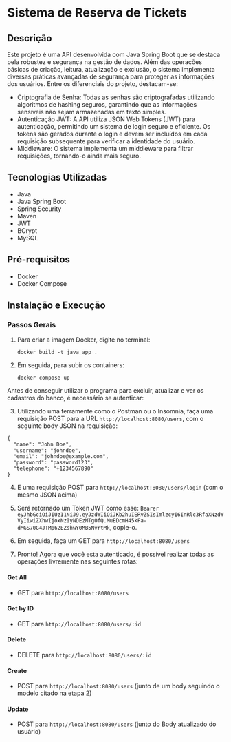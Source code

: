 # Sistema de Reserva de Tickets

## Descrição
Este projeto é uma API desenvolvida com Java Spring Boot que se destaca pela robustez e segurança na gestão de dados. Além das operações básicas de criação, leitura, atualização e exclusão, o sistema implementa diversas práticas avançadas
de segurança para proteger as informações dos usuários. Entre os diferenciais do projeto, destacam-se:

- Criptografia de Senha: Todas as senhas são criptografadas utilizando algoritmos de hashing seguros, garantindo que as informações sensíveis não sejam armazenadas em texto simples.
- Autenticação JWT: A API utiliza JSON Web Tokens (JWT) para autenticação, permitindo um sistema de login seguro e eficiente. Os tokens são gerados durante o login e devem ser incluídos em cada requisição subsequente para verificar a identidade
  do usuário.
- Middleware: O sistema implementa um middleware para filtrar requisições, tornando-o ainda mais seguro.

## Tecnologias Utilizadas
- Java
- Java Spring Boot
- Spring Security
- Maven
- JWT
- BCrypt
- MySQL

## Pré-requisitos
- Docker
- Docker Compose

## Instalação e Execução
### Passos Gerais
1. Para criar a imagem Docker, digite no terminal:
   
       docker build -t java_app .
   
2. Em seguida, para subir os containers:
   
       docker compose up
   

Antes de conseguir utilizar o programa para excluir, atualizar e ver os cadastros do banco, é necessário se autenticar:

3. Utilizando uma ferramente como o Postman ou o Insomnia, faça uma requisição POST para a URL ```http://localhost:8080/users```, com o seguinte body JSON na requisição:
   
```
{
  "name": "John Doe",
  "username": "johndoe",
  "email": "johndoe@example.com",
  "password": "password123",
  "telephone": "+1234567890"
}

```
4. E uma requisição POST para ```http://localhost:8080/users/login``` (com o mesmo JSON acima)

5. Será retornado um Token JWT como esse: ```Bearer eyJhbGciOiJIUzI1NiJ9.eyJzdWIiOiJKb2huIERvZSIsImlzcyI6InRlc3RfaXNzdWVyIiwiZXhwIjoxNzIyNDEzMTg0fQ.MuEDcmH45kFa-dMGS70G4JTMp62EZshwY0MB5NvrtMk```, copie-o.

6. Em seguida, faça um GET para ```http://localhost:8080/users```

7. Pronto! Agora que você esta autenticado, é possível realizar todas as operações livremente nas seguintes rotas:

#### Get All
- GET para ```http://localhost:8080/users```

#### Get by ID
- GET para ```http://localhost:8080/users/:id```

#### Delete
- DELETE para ```http://localhost:8080/users/:id```

#### Create
- POST para ```http://localhost:8080/users``` (junto de um body seguindo o modelo citado na etapa 2)

#### Update
- POST para ```http://localhost:8080/users``` (junto do Body atualizado do usuário)
